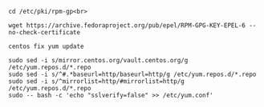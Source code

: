 ~~~~~~~~~~~~~~~~~~~~~~~~~~~~~~~~~~~~~
cd /etc/pki/rpm-gp<br>
~~~~~~~~~~~~~~~~~~~~~~~~~~~~~~~~~~~~~
~~~~~~~~~~~~~~~~~~~~~~~~~~~~~~~~~~~~~
wget https://archive.fedoraproject.org/pub/epel/RPM-GPG-KEY-EPEL-6 --no-check-certificate
~~~~~~~~~~~~~~~~~~~~~~~~~~~~~~~~~~~~~
~~~~~~~~~~~~~~~~~~~~~~~~~~~~~~~~~~~~~
centos fix yum update
~~~~~~~~~~~~~~~~~~~~~~~~~~~~~~~~~~~~~
~~~~~~~~~~~~~~~~~~~~~~~~~~~~~~~~~~~~~
sudo sed -i s/mirror.centos.org/vault.centos.org/g /etc/yum.repos.d/*.repo
sudo sed -i s/^#.*baseurl=http/baseurl=http/g /etc/yum.repos.d/*.repo
sudo sed -i s/^mirrorlist=http/#mirrorlist=http/g /etc/yum.repos.d/*.repo
sudo -- bash -c 'echo "sslverify=false" >> /etc/yum.conf'
~~~~~~~~~~~~~~~~~~~~~~~~~~~~~~~~~~~~~
